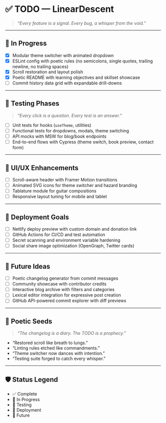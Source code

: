# ✅ TODO — LinearDescent

> *“Every feature is a signal. Every bug, a whisper from the void.”*

---

## 🔧 In Progress

- [x] Modular theme switcher with animated dropdown
- [x] ESLint config with poetic rules (no semicolons, single quotes, trailing newline, no trailing spaces)
- [x] Scroll restoration and layout polish
- [x] Poetic README with learning objectives and skillset showcase
- [ ] Commit history data grid with expandable drill-downs

---

## 🧪 Testing Phases

> *“Every click is a question. Every test is an answer.”*

- [ ] Unit tests for hooks (`useTheme`, utilities)
- [ ] Functional tests for dropdowns, modals, theme switching
- [ ] API mocks with MSW for blog/book endpoints
- [ ] End-to-end flows with Cypress (theme switch, book preview, contact form)

---

## 🎨 UI/UX Enhancements

- [ ] Scroll-aware header with Framer Motion transitions
- [ ] Animated SVG icons for theme switcher and hazard branding
- [ ] Tablature module for guitar compositions
- [ ] Responsive layout tuning for mobile and tablet

---

## 🚀 Deployment Goals

- [ ] Netlify deploy preview with custom domain and donation link
- [ ] GitHub Actions for CI/CD and test automation
- [ ] Secret scanning and environment variable hardening
- [ ] Social share image optimization (OpenGraph, Twitter cards)

---

## 🧠 Future Ideas

- [ ] Poetic changelog generator from commit messages
- [ ] Community showcase with contributor credits
- [ ] Interactive blog archive with filters and categories
- [ ] Lexical editor integration for expressive post creation
- [ ] GitHub API-powered commit explorer with diff previews

---

## 📜 Poetic Seeds

> *“The changelog is a diary. The TODO is a prophecy.”*

- “Restored scroll like breath to lungs.”
- “Linting rules etched like commandments.”
- “Theme switcher now dances with intention.”
- “Testing suite forged to catch every whisper.”

---

## 🛡️ Status Legend

- ✅ Complete
- 🔧 In Progress
- 🧪 Testing
- 🚀 Deployment
- 🧠 Future